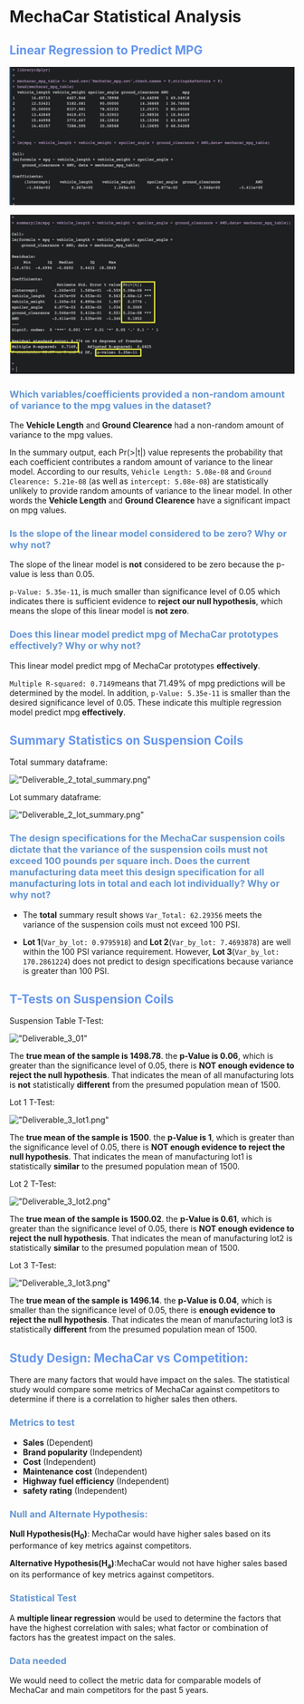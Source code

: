 
# MechaCar Statistical Analysis

## <font color=#6495ED>Linear Regression to Predict MPG</font>
!["Deliverable_1_lm"](https://github.com/NingYang2022/MechaCar_Statistical_Analysis/blob/main/images/Deliverable_1_lm.png?raw=true)

!["Deliverable_1_summary"](https://github.com/NingYang2022/MechaCar_Statistical_Analysis/blob/main/images/Deliverable_1_summary.png?raw=true)

### <font color=#6495D>Which variables/coefficients provided a non-random amount of variance to the mpg values in the dataset?</font>

The **Vehicle Length** and **Ground Clearence** had a non-random amount of variance to the mpg values.

In the summary output, each Pr(>|t|) value represents the probability that each coefficient contributes a random amount of variance to the linear model. According to our results, ```Vehicle Length: 5.08e-08``` and ```Ground Clearence: 5.21e-08``` (as well as ```intercept: 5.08e-08```) are statistically unlikely to provide random amounts of variance to the linear model. In other words the **Vehicle Length** and **Ground Clearence** have a significant impact on mpg values.

### <font color=#6495D>Is the slope of the linear model considered to be zero? Why or why not?</font>

The slope of the linear model is **not** considered to be zero because the p-value is less than 0.05.

```p-Value: 5.35e-11```, is much smaller than significance level of 0.05 which indicates there is sufficient evidence to **reject our null hypothesis**, which means the slope of this linear model is **not zero**.


### <font color=#6495D>Does this linear model predict mpg of MechaCar prototypes effectively? Why or why not?</font>
This linear model predict mpg of MechaCar prototypes **effectively**.

```Multiple R-squared: 0.7149```means that 71.49% of mpg predictions will be determined by the model. In addition, ```p-Value: 5.35e-11``` is smaller than the desired significance level of 0.05. These indicate this multiple regression model predict mpg **effectively**.

## <font color=#6495ED>Summary Statistics on Suspension Coils</font>

Total summary dataframe:

!["Deliverable_2_total_summary.png"](https://github.com/NingYang2022/MechaCar_Statistical_Analysis/blob/main/images/Deliverable_2_total_summary.png?raw=true)

Lot summary dataframe:

!["Deliverable_2_lot_summary.png"](https://github.com/NingYang2022/MechaCar_Statistical_Analysis/blob/main/images/Deliverable_2_lot_summary.png?raw=true)

### <font color=#6495D>The design specifications for the MechaCar suspension coils dictate that the variance of the suspension coils must not exceed 100 pounds per square inch. Does the current manufacturing data meet this design specification for all manufacturing lots in total and each lot individually? Why or why not?</font>

* The **total** summary result shows ```Var_Total: 62.29356``` meets the variance of the suspension coils must not exceed 100 PSI.

* **Lot 1**(```Var_by_lot: 0.9795918```) and **Lot 2**(```Var_by_lot: 7.4693878```) are well within the 100 PSI variance requirement. However, **Lot 3**(```Var_by_lot: 170.2861224```) does not predict to design specifications because variance is greater than 100 PSI.

## <font color=#6495ED> T-Tests on Suspension Coils</font>

Suspension Table T-Test:

!["Deliverable_3_01"](https://github.com/NingYang2022/MechaCar_Statistical_Analysis/blob/main/images/Deliverable_3_01.png?raw=true)

The **true mean of the sample is 1498.78**.  the **p-Value is 0.06**, which is greater than the  significance level of 0.05, there is **NOT enough evidence to reject the null hypothesis**. That indicates the mean of all  manufacturing lots is **not** statistically **different** from the presumed population mean of 1500.


Lot 1 T-Test:

!["Deliverable_3_lot1.png"](https://github.com/NingYang2022/MechaCar_Statistical_Analysis/blob/main/images/Deliverable_3_lot1.png?raw=true)

The **true mean of the sample is 1500**.  the **p-Value is 1**, which is greater than the  significance level of 0.05, there is **NOT enough evidence to reject the null hypothesis**. That indicates the mean of   manufacturing lot1 is statistically **similar** to the presumed population mean of 1500.


Lot 2 T-Test:

!["Deliverable_3_lot2.png"](https://github.com/NingYang2022/MechaCar_Statistical_Analysis/blob/main/images/Deliverable_3_lot2.png?raw=true)

The **true mean of the sample is 1500.02**.  the **p-Value is 0.61**, which is greater than the  significance level of 0.05, there is **NOT enough evidence to reject the null hypothesis**. That indicates the mean of  manufacturing lot2 is statistically **similar** to the presumed population mean of 1500.


Lot 3 T-Test:

!["Deliverable_3_lot3.png"](https://github.com/NingYang2022/MechaCar_Statistical_Analysis/blob/main/images/Deliverable_3_lot3.png?raw=true)

The **true mean of the sample is 1496.14**.  the **p-Value is 0.04**, which is smaller than the  significance level of 0.05, there is **enough evidence to reject the null hypothesis**. That indicates the mean of  manufacturing lot3 is statistically **different** from the presumed population mean of 1500.


## <font color=#6495ED> Study Design: MechaCar vs Competition:</font>

There are many factors that would have impact on the sales. The statistical study would compare some metrics of MechaCar against competitors to determine if there is a correlation to higher sales then others.
### <font color=#6495D> Metrics to test</font>
* **Sales** (Dependent)
* **Brand popularity** (Independent)
* **Cost** (Independent)
* **Maintenance cost** (Independent)
* **Highway fuel efficiency** (Independent)
* **safety rating** (Independent)


### <font color=#6495D> Null and Alternate Hypothesis:</font>

**Null Hypothesis(H<sub>0</sub>)**: MechaCar would have higher sales based on its performance of key metrics against competitors.

**Alternative Hypothesis(H<sub>a</sub>)**:MechaCar would not have higher sales based on its performance of key metrics against competitors.
### <font color=#6495D> Statistical Test</font>

A **multiple linear regression** would be used to determine the factors that have the highest correlation with sales; what factor or combination of factors has the greatest impact on the sales.

### <font color=#6495D> Data needed</font>
We would need to collect the metric data for comparable models of MechaCar and main competitors for the past 5 years.
